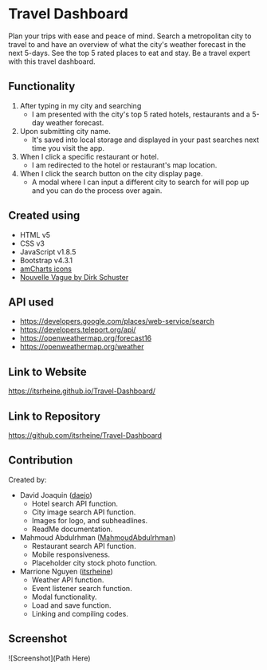 # Travel Dashboard
Plan your trips with ease and peace of mind. Search a metropolitan city to travel to and have an overview of what the city's weather forecast in the next 5-days. See the top 5 rated places to eat and stay. Be a travel expert with this travel dashboard. 

## Functionality
1. After typing in my city and searching
    * I am presented with the city's top 5 rated hotels, restaurants and a 5-day weather forecast.
2. Upon submitting city name.
    * It's saved into local storage and displayed in your past searches next time you visit the app.
3. When I click a specific restaurant or hotel.
    * I am redirected to the hotel or restaurant's map location.
4. When I click the search button on the city display page.
    * A modal where I can input a different city to search for will pop up and you can do the process over again.

## Created using
* HTML v5
* CSS v3
* JavaScript v1.8.5
* Bootstrap v4.3.1
* [amCharts icons](https://www.amcharts.com/free-animated-svg-weather-icons/)
* [Nouvelle Vague by Dirk Schuster](https://www.dafont.com/nouvelle-vague.font)

## API used
* https://developers.google.com/places/web-service/search
* https://developers.teleport.org/api/
* https://openweathermap.org/forecast16
* https://openweathermap.org/weather

## Link to Website
https://itsrheine.github.io/Travel-Dashboard/

## Link to Repository
https://github.com/itsrheine/Travel-Dashboard

## Contribution
Created by: 
* David Joaquin ([daejo](https://github.com/daejo)) 
    * Hotel search API function.
    * City image search API function.
    * Images for logo, and subheadlines.
    * ReadMe documentation.
* Mahmoud Abdulrhman ([MahmoudAbdulrhman](https://github.com/MahmoudAbdulrhman)) 
    * Restaurant search API function.
    * Mobile responsiveness.
    * Placeholder city stock photo function. 
* Marrione Nguyen ([itsrheine](https://github.com/itsrheine)) 
    * Weather API function.
    * Event listener search function.
    * Modal functionality.
    * Load and save function.
    * Linking and compiling codes.


## Screenshot
![Screenshot](Path Here)

